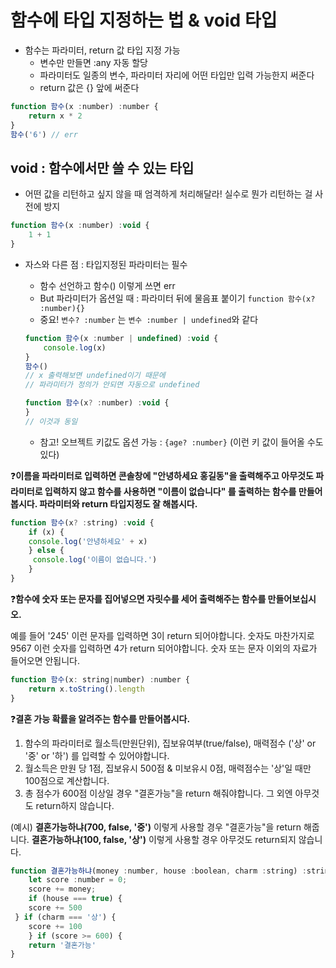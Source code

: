 # 함수에 타입 지정하는 법 & void 타입
- 함수는 파라미터, return 값 타입 지정 가능
    - 변수만 만들면 :any 자동 할당
    - 파라미터도 일종의 변수, 파라미터 자리에 어떤 타입만 입력 가능한지 써준다
    - return 값은 {} 앞에 써준다

```jsx
function 함수(x :number) :number {
	return x * 2
}
함수('6') // err
```

## void : 함수에서만 쓸 수 있는 타입

- 어떤 값을 리턴하고 싶지 않을 때 엄격하게 처리해달라! 실수로 뭔가 리턴하는 걸 사전에 방지

```jsx
function 함수(x :number) :void {
	1 + 1
}
```

- 자스와 다른 점 : 타입지정된 파라미터는 필수
    - 함수 선언하고 함수() 이렇게 쓰면 err
    - But 파라미터가 옵션일 때 : 파라미터 뒤에 물음표 붙이기  `function 함수(x? :number){}`
    - 중요! `변수? :number` 는 `변수 :number | undefined`와 같다
    
    ```jsx
    function 함수(x :number | undefined) :void {
    	console.log(x)
    }
    함수()
    // x 출력해보면 undefined이기 때문에
    // 파라미터가 정의가 안되면 자동으로 undefined
    
    function 함수(x? :number) :void {
    }
    // 이것과 동일
    ```
    
    - 참고! 오브젝트 키값도 옵션 가능 : `{age? :number}` (이런 키 값이 들어올 수도 있다)

❓**이름을 파라미터로 입력하면 콘솔창에 "안녕하세요 홍길동"을 출력해주고 아무것도 파라미터로 입력하지 않고 함수를 사용하면 "이름이 없습니다" 를 출력하는 함수를 만들어봅시다. 파라미터와 return 타입지정도 잘 해봅시다.**

```jsx
function 함수(x? :string) :void {
	if (x) {
	console.log('안녕하세요' + x)
	} else {
	 console.log('이름이 없습니다.')
	}
}
```

❓**함수에 숫자 또는 문자를 집어넣으면 자릿수를 세어 출력해주는 함수를 만들어보십시오.**

예를 들어 '245' 이런 문자를 입력하면 3이 return 되어야합니다. 숫자도 마찬가지로 9567 이런 숫자를 입력하면 4가 return 되어야합니다. 숫자 또는 문자 이외의 자료가 들어오면 안됩니다.

```jsx
function 함수(x: string|number) :number {
	return x.toString().length
}
```

❓**결혼 가능 확률을 알려주는 함수를 만들어봅시다.**

1. 함수의 파라미터로 월소득(만원단위), 집보유여부(true/false), 매력점수 ('상' or '중' or '하') 를 입력할 수 있어야합니다.
2. 월소득은 만원 당 1점, 집보유시 500점 & 미보유시 0점, 매력점수는 '상'일 때만 100점으로 계산합니다.
3. 총 점수가 600점 이상일 경우 "결혼가능"을 return 해줘야합니다. 그 외엔 아무것도 return하지 않습니다.

(예시)
**결혼가능하냐(700, false, '중')** 이렇게 사용할 경우 "결혼가능"을 return 해줍니다.
**결혼가능하냐(100, false, '상')** 이렇게 사용할 경우 아무것도 return되지 않습니다.

```jsx
function 결혼가능하냐(money :number, house :boolean, charm :string) :string|void{
	let score :number = 0;
	score += money;
	if (house === true) {
	score += 500
 } if (charm === '상') {
	score += 100
	} if (score >= 600) {
	return '결혼가능'
}
```
